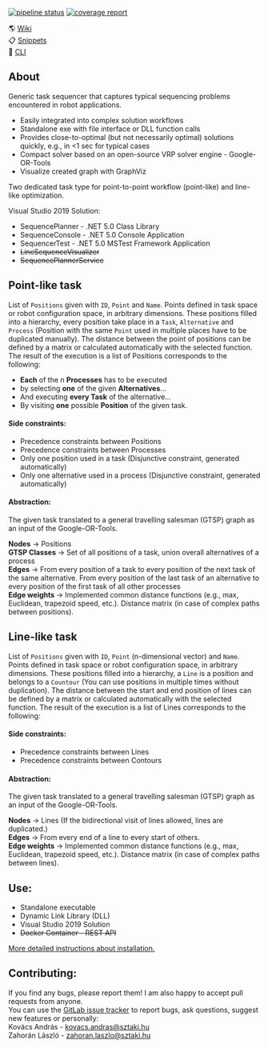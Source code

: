 [![pipeline status](https://git.sztaki.hu/zahoranl/sequenceplanner/badges/release_0.3/pipeline.svg)](https://git.sztaki.hu/zahoranl/sequenceplanner/-/commits/release_0.3)
[![coverage report](https://git.sztaki.hu/zahoranl/sequenceplanner/badges/release_0.3/coverage.svg)](https://git.sztaki.hu/zahoranl/sequenceplanner/-/commits/release_0.3)


:earth_americas: [Wiki](https://git.sztaki.hu/zahoranl/sequenceplanner/-/wikis/home)<br>
:clipboard: [Snippets](https://git.sztaki.hu/zahoranl/sequenceplanner/snippets)<br>
:file_folder: [CLI](https://git.sztaki.hu/zahoranl/sequenceplanner/-/wikis/Run-from-file)<br>
<!--:paperclip: [Project background]()<br>-->
<!--:computer: [Use from code](https://git.sztaki.hu/zahoranl/sequenceplanner/-/wikis/Run-from-code) <br>-->

## About
Generic task sequencer that captures typical sequencing problems encountered in robot applications.
* Easily integrated into complex solution workflows
* Standalone exe with file interface or DLL function calls
* Provides close-to-optimal (but not necessarily optimal) solutions quickly, e.g., in <1 sec for typical cases
* Compact solver based on an open-source VRP solver engine - Google-OR-Tools
* Visualize created graph with GraphViz

Two dedicated task type for point-to-point workflow (point-like) and line-like optimization.

Visual Studio 2019 Solution:
*  SequencePlanner - .NET 5.0 Class Library
*  SequenceConsole - .NET 5.0 Console Application
*  SequencerTest   - .NET 5.0 MSTest Framework Application
*  ~~LineSequenceVisualizer~~
*  ~~SequencePlannerService~~


## Point-like task
List of `Positions` given with `ID`, `Point` and `Name`. Points defined in task space or robot configuration space, in arbitrary dimensions. These positions filled into a hierarchy, every position take place in a `Task`, `Alternative` and `Process` (Position with the same `Point` used in multiple places have to be duplicated manually). The distance between the point of positions can be defined by a matrix or calculated automatically with the selected function. The result of the execution is a list of Positions corresponds to the following: 
- **Each** of the n **Processes** has to be executed
- by selecting **one** of the given **Alternatives**…
- And executing **every Task** of the alternative…
- By visiting **one** possible **Position** of the given task.

#### Side constraints:
-  Precedence constraints between Positions
-  Precedence constraints between Processes
-  Only one position used in a task (Disjunctive constraint, generated automatically)
-  Only one alternative used in a process (Disjunctive constraint, generated automatically)

#### Abstraction:
The given task translated to a general travelling salesman (GTSP) graph as an input of the Google-OR-Tools.

**Nodes** → Positions  
**GTSP Classes** → Set of all positions of a task, union overall alternatives of a process\
**Edges** → From every position of a task to every position of the next task of the same alternative. From every position of the last task of an alternative to every position of the first task of all other processes \
**Edge weights** → Implemented common distance functions (e.g., max, Euclidean, trapezoid speed, etc.). Distance matrix (in case of complex paths between positions).

<!--![rawgraph2](uploads/4989da73fea970b68c038c986790a70d/rawgraph2.png)-->

## Line-like task
List of `Positions` given with `ID`, `Point` (n-dimensional vector) and `Name`. Points defined in task space or robot configuration space, in arbitrary dimensions. These positions filled into a hierarchy,  a `Line` is a position and belongs to a `Countour` (You can use positions in multiple times without duplication). The distance between the start and end position of lines can be defined by a matrix or calculated automatically with the selected function. The result of the execution is a list of Lines corresponds to the following: 

#### Side constraints:
-  Precedence constraints between Lines
-  Precedence constraints between Contours

#### Abstraction:
The given task translated to a general travelling salesman (GTSP) graph as an input of the Google-OR-Tools.

**Nodes** → Lines (If the bidirectional visit of lines allowed, lines are duplicated.)  
**Edges** → From every end of a line to every start of others.  
**Edge weights** → Implemented common distance functions (e.g., max, Euclidean, trapezoid speed, etc.). Distance matrix (in case of complex paths between lines).

<!--![image](uploads/b866c8fe015cb7e57ca40d860d1f82ac/image.png)-->

Use:
------
- Standalone executable
- Dynamic Link Library (DLL)
- Visual Studio 2019 Solution
- <del>Docker Container - REST API</del>

[More detailed instructions about installation.](https://git.sztaki.hu/zahoranl/sequenceplanner/-/wikis/Installation)

<!--Documentation:
------
:earth_americas: [Wiki](https://git.sztaki.hu/zahoranl/sequenceplanner/-/wikis/home) :clipboard: [Snippets](https://git.sztaki.hu/zahoranl/sequenceplanner/snippets) :computer: [Use from code](https://git.sztaki.hu/zahoranl/sequenceplanner/-/wikis/Run-from-code) :file_folder: [Use from file](https://git.sztaki.hu/zahoranl/sequenceplanner/-/wikis/Run-from-file)-->


Contributing:
------
If you find any bugs, please report them! I am also happy to accept pull requests from anyone.<br>
You can use the [GitLab issue tracker](https://git.sztaki.hu/zahoranl/pathplanner/issues) to report bugs, ask questions, suggest new features or personally:<br>
Kovács András - kovacs.andras@sztaki.hu<br>
Zahorán László - zahoran.laszlo@sztaki.hu
